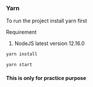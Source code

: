 ### Yarn

To run the project install yarn first

Requirement
1. NodeJS latest version 12.16.0

```sh
yarn install
```

```sh
yarn start
```

#### This is only for practice purpose